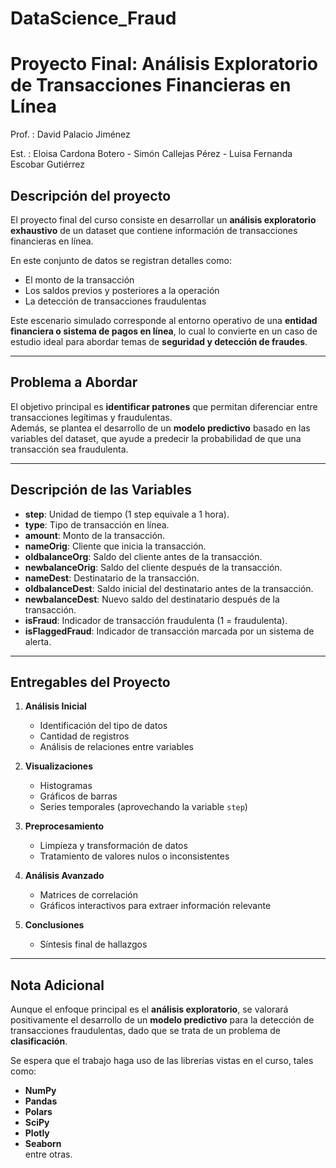 # DataScience_Fraud
# Proyecto Final: Análisis Exploratorio de Transacciones Financieras en Línea

Prof. : David Palacio Jiménez

Est. : Eloisa Cardona Botero - Simón Callejas Pérez - Luisa Fernanda Escobar Gutiérrez

## Descripción del proyecto  
El proyecto final del curso consiste en desarrollar un **análisis exploratorio exhaustivo** de un dataset que contiene información de transacciones financieras en línea.  

En este conjunto de datos se registran detalles como:  
- El monto de la transacción  
- Los saldos previos y posteriores a la operación  
- La detección de transacciones fraudulentas  

Este escenario simulado corresponde al entorno operativo de una **entidad financiera o sistema de pagos en línea**, lo cual lo convierte en un caso de estudio ideal para abordar temas de **seguridad y detección de fraudes**.  

---

## Problema a Abordar  
El objetivo principal es **identificar patrones** que permitan diferenciar entre transacciones legítimas y fraudulentas.  
Además, se plantea el desarrollo de un **modelo predictivo** basado en las variables del dataset, que ayude a predecir la probabilidad de que una transacción sea fraudulenta.  

---

## Descripción de las Variables  

- **step**: Unidad de tiempo (1 step equivale a 1 hora).  
- **type**: Tipo de transacción en línea.  
- **amount**: Monto de la transacción.  
- **nameOrig**: Cliente que inicia la transacción.  
- **oldbalanceOrg**: Saldo del cliente antes de la transacción.  
- **newbalanceOrig**: Saldo del cliente después de la transacción.  
- **nameDest**: Destinatario de la transacción.  
- **oldbalanceDest**: Saldo inicial del destinatario antes de la transacción.  
- **newbalanceDest**: Nuevo saldo del destinatario después de la transacción.  
- **isFraud**: Indicador de transacción fraudulenta (1 = fraudulenta).  
- **isFlaggedFraud**: Indicador de transacción marcada por un sistema de alerta.  

---

## Entregables del Proyecto  

1. **Análisis Inicial**  
   - Identificación del tipo de datos  
   - Cantidad de registros  
   - Análisis de relaciones entre variables  

2. **Visualizaciones**  
   - Histogramas  
   - Gráficos de barras  
   - Series temporales (aprovechando la variable `step`)  

3. **Preprocesamiento**  
   - Limpieza y transformación de datos  
   - Tratamiento de valores nulos o inconsistentes  

4. **Análisis Avanzado**  
   - Matrices de correlación  
   - Gráficos interactivos para extraer información relevante  

5. **Conclusiones**  
   - Síntesis final de hallazgos  

---

## Nota Adicional  
Aunque el enfoque principal es el **análisis exploratorio**, se valorará positivamente el desarrollo de un **modelo predictivo** para la detección de transacciones fraudulentas, dado que se trata de un problema de **clasificación**.  

Se espera que el trabajo haga uso de las librerías vistas en el curso, tales como:  
- **NumPy**  
- **Pandas**  
- **Polars**  
- **SciPy**  
- **Plotly**  
- **Seaborn**  
entre otras.  
